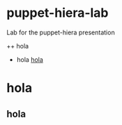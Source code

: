 # puppet-hiera-lab
Lab for the puppet-hiera presentation

++ hola
- hola
[hola](http://hola.com)
# hola
## hola



